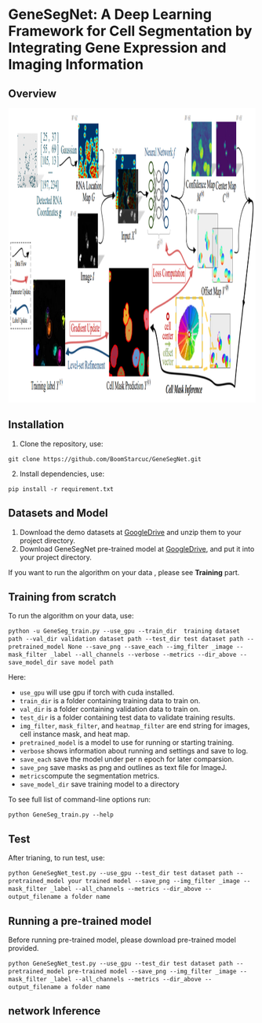 # GeneSegNet: A Deep Learning Framework for Cell Segmentation by Integrating Gene Expression and Imaging Information

## Overview
<div align=center><img src="https://github.com/BoomStarcuc/GeneSegNet/blob/master/data/GeneSegNet_framework.png" width="1000" height="600"/></div>

## Installation
1. Clone the repository, use:

``` 
git clone https://github.com/BoomStarcuc/GeneSegNet.git
```

2. Install dependencies, use:

```
pip install -r requirement.txt
```

## Datasets and Model

1. Download the demo datasets at [GoogleDrive](https://drive.google.com/drive/folders/1rF6U5fSq8D-UpZW-iUy4DG16dyxAzvK7?usp=share_link) and unzip them to your project directory.
2. Download GeneSegNet pre-trained model at [GoogleDrive](https://drive.google.com/drive/folders/1hzavxQ_zkH6At0vkCzskyg7hlRnKDEC3?usp=sharing), and put it into your project directory.

If you want to run the algorithm on your data , please see  **Training** part.

## Training from scratch
To run the algorithm on your data, use:

```
python -u GeneSeg_train.py --use_gpu --train_dir  training dataset path --val_dir validation dataset path --test_dir test dataset path --pretrained_model None --save_png --save_each --img_filter _image --mask_filter _label --all_channels --verbose --metrics --dir_above --save_model_dir save model path
```

Here:

- ```use_gpu``` will use gpu if torch with cuda installed.
- ```train_dir``` is a folder containing training data to train on.
- ```val_dir``` is a folder containing validation data to train on.
- ```test_dir``` is a folder containing test data to validate training results.
- ```img_filter```, ```mask_filter```, and ```heatmap_filter``` are end string for images, cell instance mask, and heat map.
- ```pretrained_model``` is a model to use for running or starting training.
- ```verbose``` shows information about running and settings and save to log.
- ```save_each``` save the model under per n epoch for later comparsion.
- ```save_png``` save masks as png and outlines as text file for ImageJ.
- ```metrics```compute the segmentation metrics.
- ```save_model_dir``` save training model to a directory

To see full list of command-line options run:

```
python GeneSeg_train.py --help
```
## Test

After trianing, to run test, use:

```
python GeneSegNet_test.py --use_gpu --test_dir test dataset path --pretrained_model your trained model --save_png --img_filter _image --mask_filter _label --all_channels --metrics --dir_above --output_filename a folder name
```

## Running a pre-trained model
Before running pre-trained model, please download pre-trained model provided. 

```
python GeneSegNet_test.py --use_gpu --test_dir test dataset path --pretrained_model pre-trained model --save_png --img_filter _image --mask_filter _label --all_channels --metrics --dir_above --output_filename a folder name
```

## network Inference


